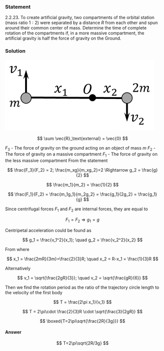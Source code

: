 ###  Statement

$2.2.23.$ To create artificial gravity, two compartments of the orbital station (mass ratio $1 : 2$) were separated by a distance $R$ from each other and spun around their common center of mass. Determine the time of complete rotation of the compartments if, in a more massive compartment, the artificial gravity is half the force of gravity on the Ground.

### Solution

![ Velocities of the system |486x233, 39%](../../img/2.2.23/2.2.23_1.png)

$$
\sum \vec{R}_\text{external} = \vec{0}
$$

$F_3$ - The force of gravity on the ground acting on an object of mass $m$ $F_2$ - The force of gravity on a massive compartment $F_1$ - The force of gravity on the less massive compartment From the statement

$$
\frac{F_3}{F_2} = 2; \frac{m_xg}{m_xg_2}=2 \Rightarrow g_2 = \frac{g}{2}
$$

$$
\frac{m_1}{m_2} = \frac{1}{2}
$$

$$
\frac{F_1}{F_2} = \frac{m_1g_1}{m_2g_2} = \frac{g_1}{2g_2} = \frac{g_1}{g}
$$

Since centrifugal forces $F_1$ and $F_2$ are internal forces, they are equal to

$$
F_1 = F_2 \Rightarrow g_1 = g
$$

Centripetal acceleration could be found as

$$
g_1 = \frac{v_1^2}{x_1}; \quad g_2 = \frac{v_2^2}{x_2}
$$

From where

$$
x_1 = \frac{2mR}{3m}=\frac{2}{3}R; \quad x_2 = R-x_1 = \frac{1}{3}R
$$

Alternatively

$$
v_1 = \sqrt{\frac{2gR}{3}}; \quad v_2 = \sqrt{\frac{gR}{6}}
$$

Then we find the rotation period as the ratio of the trajectory circle length to the velocity of the first body

$$
T = \frac{2\pi x_1}{v_1}
$$

$$
T = 2\pi\cdot \frac{2}{3}R \cdot \sqrt{\frac{3}{2gR}}
$$

$$
\boxed{T=2\pi\sqrt{\frac{2R}{3g}}}
$$

#### Answer

$$
T=2\pi\sqrt{2R/3g}
$$